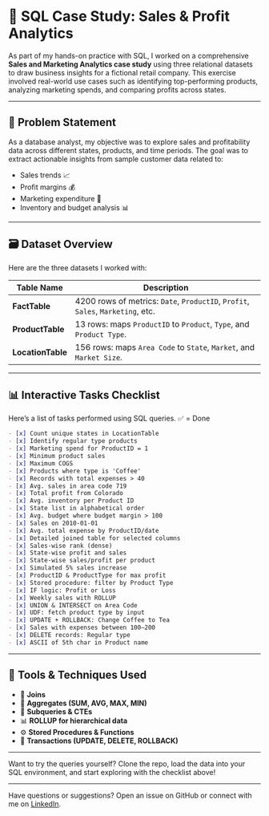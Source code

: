 # 🚀 SQL Case Study: Sales & Profit Analytics

As part of my hands-on practice with SQL, I worked on a comprehensive **Sales and Marketing Analytics case study** using three relational datasets to draw business insights for a fictional retail company. This exercise involved real-world use cases such as identifying top-performing products, analyzing marketing spends, and comparing profits across states.

---

## 🧠 Problem Statement

As a database analyst, my objective was to explore sales and profitability data across different states, products, and time periods. The goal was to extract actionable insights from sample customer data related to:

* Sales trends 📈
* Profit margins 💰
* Marketing expenditure 📣
* Inventory and budget analysis 📊

---

## 🗃️ Dataset Overview

Here are the three datasets I worked with:

| Table Name        | Description                                                                     |
| ----------------- | ------------------------------------------------------------------------------- |
| **FactTable**     | 4200 rows of metrics: `Date`, `ProductID`, `Profit`, `Sales`, `Marketing`, etc. |
| **ProductTable**  | 13 rows: maps `ProductID` to `Product`, `Type`, and `Product Type`.             |
| **LocationTable** | 156 rows: maps `Area Code` to `State`, `Market`, and `Market Size`.             |

---

## 📊 Interactive Tasks Checklist

Here’s a list of tasks performed using SQL queries. ✅ = Done

```markdown
- [x] Count unique states in LocationTable
- [x] Identify regular type products
- [x] Marketing spend for ProductID = 1
- [x] Minimum product sales
- [x] Maximum COGS
- [x] Products where type is 'Coffee'
- [x] Records with total expenses > 40
- [x] Avg. sales in area code 719
- [x] Total profit from Colorado
- [x] Avg. inventory per Product ID
- [x] State list in alphabetical order
- [x] Avg. budget where budget margin > 100
- [x] Sales on 2010-01-01
- [x] Avg. total expense by ProductID/date
- [x] Detailed joined table for selected columns
- [x] Sales-wise rank (dense)
- [x] State-wise profit and sales
- [x] State-wise sales/profit per product
- [x] Simulated 5% sales increase
- [x] ProductID & ProductType for max profit
- [x] Stored procedure: filter by Product Type
- [x] IF logic: Profit or Loss
- [x] Weekly sales with ROLLUP
- [x] UNION & INTERSECT on Area Code
- [x] UDF: fetch product type by input
- [x] UPDATE + ROLLBACK: Change Coffee to Tea
- [x] Sales with expenses between 100–200
- [x] DELETE records: Regular type
- [x] ASCII of 5th char in Product name
```

---

## 🧰 Tools & Techniques Used

* 🔄 **Joins**
* 🧮 **Aggregates (SUM, AVG, MAX, MIN)**
* 📌 **Subqueries & CTEs**
* 📊 **ROLLUP for hierarchical data**
* ⚙️ **Stored Procedures & Functions**
* 💾 **Transactions (UPDATE, DELETE, ROLLBACK)**

---


Want to try the queries yourself? Clone the repo, load the data into your SQL environment, and start exploring with the checklist above!

---

Have questions or suggestions? Open an issue on GitHub or connect with me on [LinkedIn](https://www.linkedin.com/in/rajvardhan-jadhav-858507245/).
